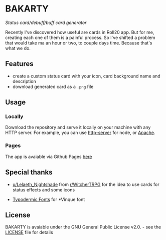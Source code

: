# BAKARTY
*Status card/debuff/buff card generator*

Recently I've discovered how useful are cards in Roll20 app. But for me, creating each one of them is a painful process. So I've shifted a problem that would take ma an hour or two, to couple days time. Because that's what we do.

## Features

- create a custom status card with your icon, card background name and description
- download generated card as a `.png` file

## Usage

### Locally

Download the repository and serve it locally on your machine with any HTTP server. For example, you can use [http-server](https://www.npmjs.com/package/http-server) for node, or [Apache](https://apache.org/).

### Pages

The app is avaiable via Github Pages [here](https://swagnar.github.io/BAKARTY/)

## Special thanks

- [u/Lelaeth_Nightshade](https://www.reddit.com/user/Lelaeth_Nightshade/) from [r/WitcherTRPG](https://www.reddit.com/r/WitcherTRPG/comments/c22uwa/effect_cards/) for the idea to use cards for status effects and some icons 

- [Typodermic Fonts](https://typodermicfonts.com/vinque/) for *Vinque font

## License
 
BAKARTY is avaiable under the GNU General Public License v2.0. - see the [LICENSE](LICENSE) file for details
